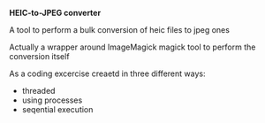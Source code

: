 **HEIC-to-JPEG converter**

A tool to perform a bulk conversion of heic files to jpeg ones

Actually a wrapper around ImageMagick magick tool to perform the conversion itself

As a coding excercise creaetd in three different ways:
 - threaded
 - using processes
 - seqential execution
